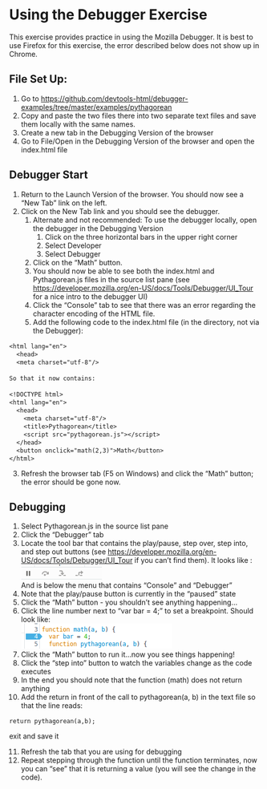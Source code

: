 # Using the Debugger Exercise
This exercise provides practice in using the Mozilla Debugger. It is best to use Firefox for this exercise, the error described below does not show up in Chrome.
## File Set Up:  
1. Go to https://github.com/devtools-html/debugger-examples/tree/master/examples/pythagorean
1. Copy and paste the two files there into two separate text files and save them locally with the same names. 
1. Create a new tab in the Debugging Version of the browser
1. Go to File/Open in the Debugging Version of the browser and open the index.html file 
## Debugger Start
1. Return to the Launch Version of the browser. You should now see a “New Tab” link on the left. 
1. Click on the New Tab link and you should see the debugger. 
   1. Alternate and not recommended: To use the debugger locally, open the debugger in the Debugging Version 
      1. Click on the three horizontal bars in the upper right corner
      1. Select Developer
      1. Select Debugger
   1. Click on the “Math” button.
   1. You should now be able to see both the index.html and Pythagorean.js files in the source list pane (see https://developer.mozilla.org/en-US/docs/Tools/Debugger/UI_Tour for a nice intro to the debugger UI)
   1. Click the “Console” tab to see that there was an error regarding the character encoding of the HTML file. 
   1. Add the following code to the index.html file (in the directory, not via the Debugger):
````<!DOCTYPE html>
<html lang="en">
  <head>
  <meta charset="utf-8"/>

So that it now contains:

<!DOCTYPE html>
<html lang="en">
  <head>
    <meta charset="utf-8"/>
    <title>Pythagorean</title>
    <script src="pythagorean.js"></script>
  </head>
  <button onclick="math(2,3)">Math</button>
</html>
````
   3. Refresh the browser tab (F5 on Windows) and click the “Math” button; the error should be gone now.
## Debugging
   1. Select Pythagorean.js in the source list pane
   1. Click the “Debugger” tab
   1. Locate the tool bar that contains the play/pause, step over, step into, and step out buttons (see https://developer.mozilla.org/en-US/docs/Tools/Debugger/UI_Tour if you can’t find them). It looks like :
   ![GitHub Logo](/images/debuggerToolBar.png)                                        
   And is below the menu that contains “Console” and “Debugger”
   1. Note that the play/pause button is currently in the “paused” state
   1. Click the “Math” button - you shouldn’t see anything happening…
   1. Click the line number next to “var bar = 4;” to set a breakpoint. Should look like:   
   ![GitHub Logo](/images/debuggerCodeSnippet.png)  
   1. Click the “Math” button to run it…now you see things happening!
   1. Click the “step into” button to watch the variables change as the code executes
   1. In the end you should note that the function (math) does not return anything
   1. Add the return in front of the call to pythagorean(a, b) in the text file so that the line reads:
   
   ````
   return pythagorean(a,b);
   ````
   exit and save it 
   
   11. Refresh the tab that you are using for debugging
   12. Repeat stepping through the function until the function terminates, now you can “see” that it is returning a value (you will see the change in the code). 
